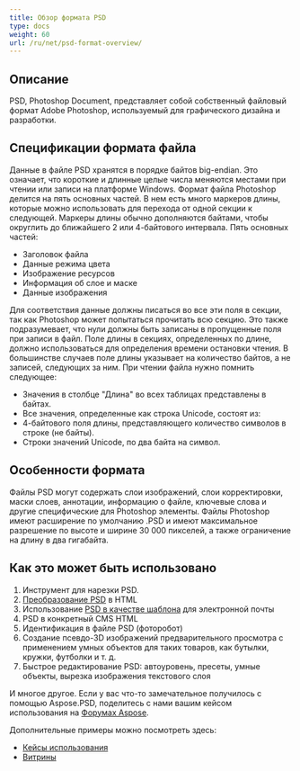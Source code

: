 ```yaml
---
title: Обзор формата PSD
type: docs
weight: 60
url: /ru/net/psd-format-overview/
---
```


## **Описание**
PSD, Photoshop Document, представляет собой собственный файловый формат Adobe Photoshop, используемый для графического дизайна и разработки.
## **Спецификации формата файла**
Данные в файле PSD хранятся в порядке байтов big-endian. Это означает, что короткие и длинные целые числа меняются местами при чтении или записи на платформе Windows. Формат файла Photoshop делится на пять основных частей. В нем есть много маркеров длины, которые можно использовать для перехода от одной секции к следующей. Маркеры длины обычно дополняются байтами, чтобы округлить до ближайшего 2 или 4-байтового интервала. Пять основных частей:

- Заголовок файла
- Данные режима цвета
- Изображение ресурсов
- Информация об слое и маске
- Данные изображения

Для соответствия данные должны писаться во все эти поля в секции, так как Photoshop может попытаться прочитать всю секцию. Это также подразумевает, что нули должны быть записаны в пропущенные поля при записи в файл. Поле длины в секциях, определенных по длине, должно использоваться для определения времени остановки чтения. В большинстве случаев поле длины указывает на количество байтов, а не записей, следующих за ним. При чтении файла нужно помнить следующее:

- Значения в столбце "Длина" во всех таблицах представлены в байтах.
- Все значения, определенные как строка Unicode, состоят из:
- 4-байтового поля длины, представляющего количество символов в строке (не байты).
- Строки значений Unicode, по два байта на символ.
## **Особенности формата**
Файлы PSD могут содержать слои изображений, слои корректировки, маски слоев, аннотации, информацию о файле, ключевые слова и другие специфические для Photoshop элементы. Файлы Photoshop имеют расширение по умолчанию .PSD и имеют максимальное разрешение по высоте и ширине 30 000 пикселей, а также ограничение на длину в два гигабайта.
## **Как это может быть использовано**
1. Инструмент для нарезки PSD.
1. [Преобразование PSD](/psd/ru/net/converting-psd-image-to-raster-format/) в HTML
1. Использование [PSD в качестве шаблона](/psd/ru/net/using-psd-files-as-templates-for-automation-business-cards-case/) для электронной почты
1. PSD в конкретный CMS HTML
1. Идентификация в файле PSD (фоторобот)
1. Создание псевдо-3D изображений предварительного просмотра с применением умных объектов для таких товаров, как бутылки, кружки, футболки и т. д.
1. Быстрое редактирование PSD: автоуровень, пресеты, умные объекты, вырезка изображения текстового слоя

И многое другое. Если у вас что-то замечательное получилось с помощью Aspose.PSD, поделитесь с нами вашим кейсом использования на [Форумах Aspose](https://forum.aspose.com/).


Дополнительные примеры можно посмотреть здесь:

- [Кейсы использования](https://downloads.aspose.com/corporate/case-studies/aspose.psd/)
- [Витрины](/psd/ru/net/showcases-html/)
